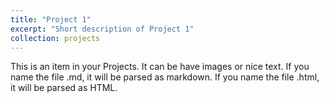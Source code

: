 ```yaml
---
title: "Project 1"
excerpt: "Short description of Project 1"
collection: projects
---
```


This is an item in your Projects. It can be have images or nice text. If you name the file .md, it will be parsed as markdown. If you name the file .html, it will be parsed as HTML.
